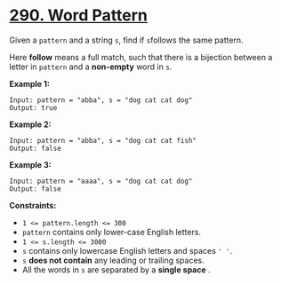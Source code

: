 # [290. Word Pattern](https://leetcode.com/problems/word-pattern/description/?envType=study-plan-v2&envId=top-interview-150)

Given a `pattern` and a string `s`, find if `s`follows the same pattern.

Here <b>follow</b> means a full match, such that there is a bijection between a letter in `pattern` and a <b>non-empty</b> word in `s`.

**Example 1:**

```
Input: pattern = "abba", s = "dog cat cat dog"
Output: true
```

**Example 2:**

```
Input: pattern = "abba", s = "dog cat cat fish"
Output: false
```

**Example 3:**

```
Input: pattern = "aaaa", s = "dog cat cat dog"
Output: false
```

**Constraints:**

- `1 <= pattern.length <= 300`
- `pattern` contains only lower-case English letters.
- `1 <= s.length <= 3000`
- `s` contains only lowercase English letters and spaces `' '`.
- `s` **does not contain** any leading or trailing spaces.
- All the words in `s` are separated by a **single space** .
